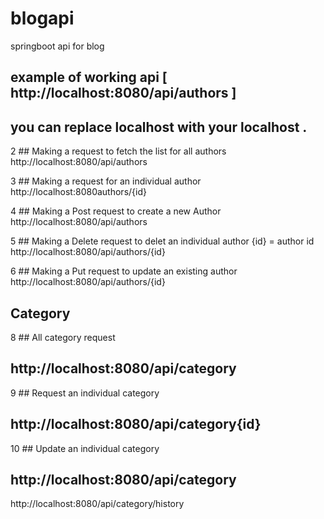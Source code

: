 # blogapi
springboot api for blog 

## example of working api [ http://localhost:8080/api/authors ]
## you can replace localhost with your localhost .

2 ## Making a request to fetch the list  for all authors
http://localhost:8080/api/authors 

3 ## Making a request for an individual author 
http://localhost:8080authors/{id}

4 ## Making a Post request to create a new Author 
http://localhost:8080/api/authors 

5 ## Making a Delete request to delet an individual author {id} = author id 
http://localhost:8080/api/authors/{id}

6 ## Making a Put request to update an existing author  
http://localhost:8080/api/authors/{id}

## Category 
8 ## All category request 
## http://localhost:8080/api/category 

9 ## Request an individual category
## http://localhost:8080/api/category{id}

10 ## Update an individual category 
## http://localhost:8080/api/category 

http://localhost:8080/api/category/history

